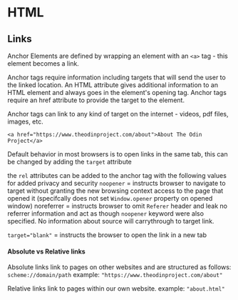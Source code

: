 # HTML

## Links

Anchor Elements are defined by wrapping an element with an `<a>` tag - this element becomes a link.

Anchor tags require information including targets that will send the user to the linked location. An HTML attribute gives additional information to an HTML element and always goes in the element's opening tag. Anchor tags require an href attribute to provide the target to the element.

Anchor tags can link to any kind of target on the internet - videos, pdf files, images, etc.

`<a href="https://www.theodinproject.com/about">About The Odin Project</a>`

Default behavior in most browsers is to open links in the same tab, this can be changed by adding the `target` attribute

the `rel` attributes can be added to the anchor tag with the following values for added privacy and security
`noopener` = instructs browser to navigate to target without granting the new browsing context access to the page that opened it (specifcally does not set `Window.opener` property on opened window)
noreferrer = instructs browser to omit `Referer` header and leak no referrer information and act as though `noopener` keyword were also specified. No information about source will carrythrough to target link.

`target="blank"` = instructs the browser to open the link in a new tab

#### Absolute vs Relative links
Absolute links link to pages on other websites and are structured as follows:
`scheme://domain/path`
example: `"https://www.theodinproject.com/about"`

Relative links link to pages within our own website.
example: `"about.html"`